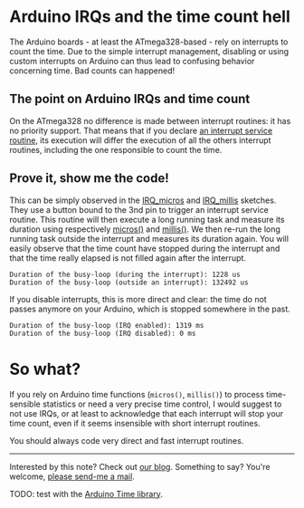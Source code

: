 # Arduino IRQs and the time count hell

The Arduino boards - at least the ATmega328-based - rely on interrupts to count the time. Due to the simple interrupt management, disabling or using custom interrupts on Arduino can thus lead to confusing behavior concerning time. Bad counts can happened!

## The point on Arduino IRQs and time count

 On the ATmega328 no difference is made between interrupt routines: it has no priority support. That means that if you declare [an interrupt service routine](https://www.arduino.cc/en/Reference/AttachInterrupt), its execution will differ the execution of all the others interrupt routines, including the one responsible to count the time.

## Prove it, show me the code!

This can be simply observed in the [IRQ_micros](/IRQ_micros) and [IRQ_millis](/IRQ_millis) sketches. They use a button bound to the 3nd pin to trigger an interrupt service routine. This routine will then execute a long running task and measure its duration using respectively [micros()](https://www.arduino.cc/en/Reference/Micros) and [millis()](https://www.arduino.cc/en/Reference/Millis). We then re-run the long running task outside the interrupt and measures its duration again. You will easily observe that the time count have stopped during the interrupt and that the time really elapsed is not filled again after the interrupt.

```
Duration of the busy-loop (during the interrupt): 1228 us
Duration of the busy-loop (outside an interrupt): 132492 us
```

If you disable interrupts, this is more direct and clear: the time do not passes anymore on your Arduino, which is stopped somewhere in the past.

```
Duration of the busy-loop (IRQ enabled): 1319 ms
Duration of the busy-loop (IRQ disabled): 0 ms
```

# So what?

If you rely on Arduino time functions (`micros()`, `millis()`) to process time-sensible statistics or need a very precise time control, I would suggest to not use IRQs, or at least to acknowledge that each interrupt will stop your time count, even if it seems insensible with short interrupt routines.

You should always code very direct and fast interrupt routines.

--------------------------------

Interested by this note? Check out [our blog](http://blog.ytotech.com).
Something to say? You're welcome, [please send-me a mail](mailto:yoan@ytotech.com).

TODO: test with the [Arduino Time library](http://playground.arduino.cc/code/time).
